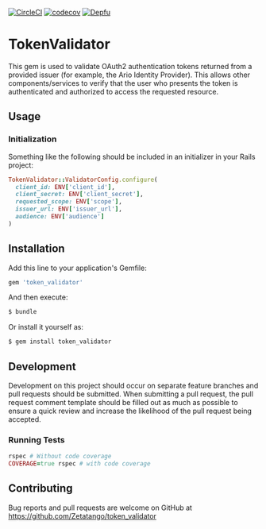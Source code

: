 [![CircleCI](https://circleci.com/gh/Zetatango/token_validator.svg?style=svg&circle-token=37e4e43c64911cdbf98df7d86ad584e4df0fa8b7)](https://circleci.com/gh/Zetatango/token_validator) [![codecov](https://codecov.io/gh/Zetatango/token_validator/branch/master/graph/badge.svg)](https://codecov.io/gh/Zetatango/token_validator) [![Depfu](https://badges.depfu.com/badges/7ba12605815fa6dccbabc3f522a33a40/overview.svg)](https://depfu.com/github/Zetatango/token_validator?project_id=6684)

# TokenValidator
This gem is used to validate OAuth2 authentication tokens returned from a provided issuer (for example, the Ario Identity Provider). This allows other components/services to verify that the user who presents the token is authenticated and authorized to access the requested resource.

## Usage

### Initialization
Something like the following should be included in an initializer in your Rails project:
```ruby
TokenValidator::ValidatorConfig.configure(
  client_id: ENV['client_id'],
  client_secret: ENV['client_secret'],
  requested_scope: ENV['scope'],
  issuer_url: ENV['issuer_url'],
  audience: ENV['audience']
)
```

## Installation
Add this line to your application's Gemfile:

```ruby
gem 'token_validator'
```

And then execute:
```bash
$ bundle
```

Or install it yourself as:
```bash
$ gem install token_validator
```

## Development
Development on this project should occur on separate feature branches and pull requests should be submitted. When submitting a pull request, the pull request comment template should be filled out as much as possible to ensure a quick review and increase the likelihood of the pull request being accepted.

### Running Tests
```ruby
rspec # Without code coverage
COVERAGE=true rspec # with code coverage
```

## Contributing
Bug reports and pull requests are welcome on GitHub at https://github.com/Zetatango/token_validator
